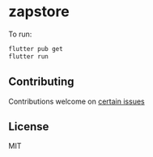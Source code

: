 # zapstore

To run:

```bash
flutter pub get
flutter run
```

## Contributing

Contributions welcome on [certain issues](https://github.com/zapstore/zapstore/issues?q=is%3Aopen+is%3Aissue+label%3A%22help+wanted%22)

## License

MIT